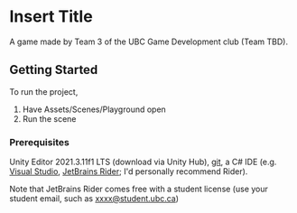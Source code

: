 ﻿# Insert Title
A game made by Team 3 of the UBC Game Development club (Team TBD).

## Getting Started

To run the project,
1. Have Assets/Scenes/Playground open
2. Run the scene

### Prerequisites

Unity Editor 2021.3.11f1 LTS (download via Unity Hub), [git](http://git-scm.com), a C# IDE (e.g. [Visual Studio](https://visualstudio.microsoft.com), [JetBrains Rider](https://jetbrains.com/rider/); I'd personally recommend Rider).

Note that JetBrains Rider comes free with a student license (use your student email, such as xxxx@student.ubc.ca)
